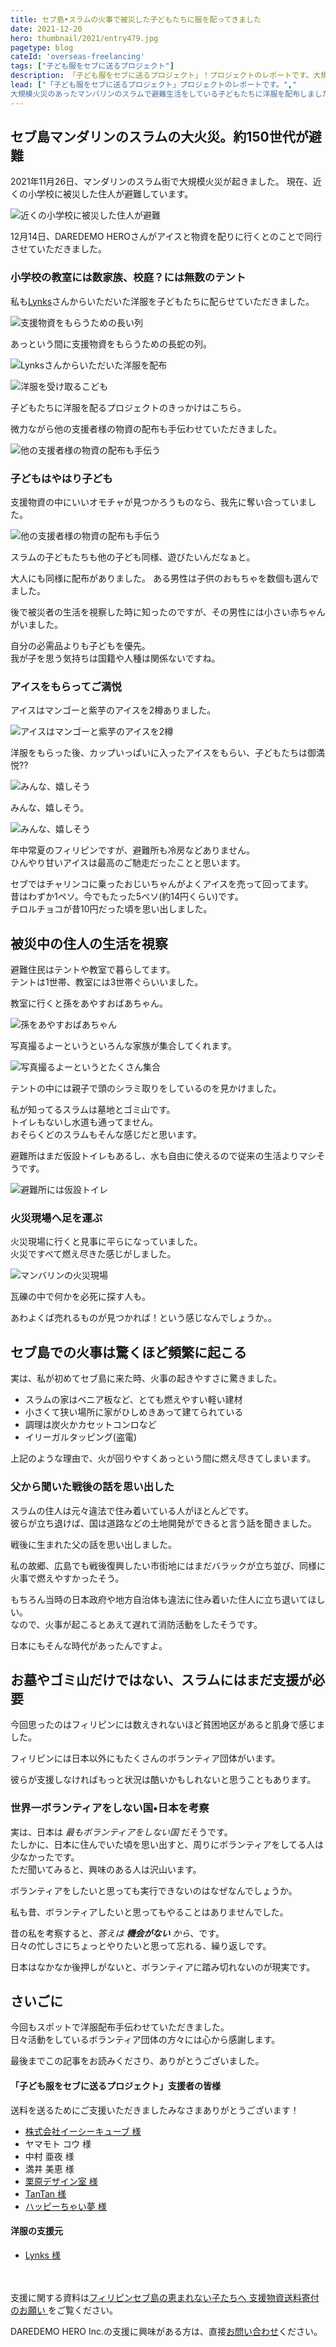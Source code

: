 ```yaml
---
title: セブ島•スラムの火事で被災した子どもたちに服を配ってきました
date: 2021-12-20
hero: thumbnail/2021/entry479.jpg
pagetype: blog
cateId: 'overseas-freelancing'
tags: ["子ども服をセブに送るプロジェクト"]
description: 「子ども服をセブに送るプロジェクト」！プロジェクトのレポートです。大規模火災のあったマンバリンのスラムで避難生活をしている子どもたちに洋服を配布しました。今回もまた、DAREDEMO HEROさんに同行させていただきました。
lead: ["「子ども服をセブに送るプロジェクト」プロジェクトのレポートです。","
大規模火災のあったマンバリンのスラムで避難生活をしている子どもたちに洋服を配布しました。","今回もまた、DAREDEMO HEROさんに同行させていただきました。"]
---
```

## セブ島マンダリンのスラムの大火災。約150世代が避難
2021年11月26日、マンダリンのスラム街で大規模火災が起きました。
現在、近くの小学校に被災した住人が避難しています。

![近くの小学校に被災した住人が避難](./images/2021/12/entry479-0.jpg)

12月14日、DAREDEMO HEROさんがアイスと物資を配りに行くとのことで同行させていただきました。

### 小学校の教室には数家族、校庭？には無数のテント
私も[Lynks](https://lynks.jp/)さんからいただいた洋服を子どもたちに配らせていただきました。

![支援物資をもらうための長い列](./images/2021/12/entry479-1.jpg)

あっという間に支援物資をもらうための長蛇の列。

![Lynksさんからいただいた洋服を配布](./images/2021/12/entry479-1-0.jpg)

![洋服を受け取るこども](./images/2021/12/entry479-1-1.jpg)

子どもたちに洋服を配るプロジェクトのきっかけはこちら。

<card id="/blogs/entry445/"></card>

微力ながら他の支援者様の物資の配布も手伝わせていただきました。

![他の支援者様の物資の配布も手伝う](./images/2021/12/entry479-2-0.jpg)

### 子どもはやはり子ども
支援物資の中にいいオモチャが見つかろうものなら、我先に奪い合っていました。

![他の支援者様の物資の配布も手伝う](./images/2021/12/entry479-3.jpg)

スラムの子どもたちも他の子ども同様、遊びたいんだなぁと。

大人にも同様に配布がありました。
ある男性は子供のおもちゃを数個も選んでました。

後で被災者の生活を視察した時に知ったのですが、その男性には小さい赤ちゃんがいました。

自分の必需品よりも子どもを優先。<br>
我が子を思う気持ちは国籍や人種は関係ないですね。

### アイスをもらってご満悦
アイスはマンゴーと紫芋のアイスを2樽ありました。

![アイスはマンゴーと紫芋のアイスを2樽](./images/2021/12/entry479-4.jpg)

洋服をもらった後、カップいっぱいに入ったアイスをもらい、子どもたちは御満悦??

![みんな、嬉しそう](./images/2021/12/entry479-4-0.jpg)

みんな、嬉しそう。

![みんな、嬉しそう](./images/2021/12/entry479-4-1.jpg)

年中常夏のフィリピンですが、避難所も冷房などありません。<br>
ひんやり甘いアイスは最高のご馳走だったことと思います。


セブではチャリンコに乗ったおじいちゃんがよくアイスを売って回ってます。<br>昔はわずか1ペソ。今でもたった5ペソ(約14円くらい)です。<br>チロルチョコが昔10円だった頃を思い出しました。

## 被災中の住人の生活を視察
避難住民はテントや教室で暮らしてます。<br>
テントは1世帯、教室には3世帯ぐらいいました。

教室に行くと孫をあやすおばあちゃん。

![孫をあやすおばあちゃん](./images/2021/12/entry479-7.jpg)

写真撮るよーというといろんな家族が集合してくれます。

![写真撮るよーというとたくさん集合](./images/2021/12/entry479-6.jpg)

テントの中には親子で頭のシラミ取りをしているのを見かけました。

私が知ってるスラムは墓地とゴミ山です。<br>
トイレもないし水道も通ってません。<br>
おそらくどのスラムもそんな感じだと思います。

避難所はまだ仮設トイレもあるし、水も自由に使えるので従来の生活よりマシそうです。

![避難所には仮設トイレ](./images/2021/12/entry479-5.jpg)

### 火災現場へ足を運ぶ
火災現場に行くと見事に平らになっていました。<br>
火災ですべて燃え尽きた感じがしました。

![マンバリンの火災現場](./images/2021/12/entry479-8.jpg)

瓦礫の中で何かを必死に探す人も。

あわよくば売れるものが見つかれば！という感じなんでしょうか。。


## セブ島での火事は驚くほど頻繁に起こる
実は、私が初めてセブ島に来た時、火事の起きやすさに驚きました。

* スラムの家はベニア板など、とても燃えやすい軽い建材
* 小さくて狭い場所に家がひしめきあって建てられている
* 調理は炭火かカセットコンロなど
* イリーガルタッピング(盗電)

上記のような理由で、火が回りやすくあっという間に燃え尽きてしまいます。

### 父から聞いた戦後の話を思い出した
スラムの住人は元々違法で住み着いている人がほとんどです。<br>
彼らが立ち退けば、国は道路などの土地開発ができると言う話を聞きました。


戦後に生まれた父の話を思い出しました。

私の故郷、広島でも戦後復興したい市街地にはまだバラックが立ち並び、同様に火事で燃えやすかったそう。

もちろん当時の日本政府や地方自治体も違法に住み着いた住人に立ち退いてほしい。<br>
なので、火事が起こるとあえて遅れて消防活動をしたそうです。

日本にもそんな時代があったんですよ。

## お墓やゴミ山だけではない、スラムにはまだ支援が必要
今回思ったのはフィリピンには数えきれないほど貧困地区があると肌身で感じました。

フィリピンには日本以外にもたくさんのボランティア団体がいます。

彼らが支援しなければもっと状況は酷いかもしれないと思うこともあります。

### 世界一ボランティアをしない国•日本を考察
実は、日本は *最もボランティアをしない国* だそうです。<br>
たしかに、日本に住んでいた頃を思い出すと、周りにボランティアをしてる人は少なかったです。<br>
ただ聞いてみると、興味のある人は沢山います。


ボランティアをしたいと思っても実行できないのはなぜなんでしょうか。

私も昔、ボランティアしたいと思ってもやることはありませんでした。

昔の私を考察すると、*答えは **機会がない** から*、です。<br>
日々の忙しさにちょっとやりたいと思って忘れる、繰り返しです。

日本はなかなか後押しがないと、ボランティアに踏み切れないのが現実です。

## さいごに
今回もスポットで洋服配布手伝わせていただきました。<br>
日々活動をしているボランティア団体の方々には心から感謝します。

最後までこの記事をお読みくださり、ありがとうございました。

<div class="box">
  <h4>「子ども服をセブに送るプロジェクト」支援者の皆様</h4>
  <p>送料を送るためにご支援いただきましたみなさまありがとうございます！</p>
  <ul>
    <li><a href="https://www.ec-cube.net" rel="nofollow noopner" target="_blank">株式会社イーシーキューブ 様</a></li>
    <li>ヤマモト コウ 様</li>
    <li>中村 亜夜 様</li>
    <li>満井 美恵 様</li>
    <li><a href="https://kdl.design/" rel="nofollow noopner" target="_blank">栗原デザイン室 様</a></li>
    <li><a href="https://tantan.work/" rel="nofollow noopner" target="_blank">TanTan 様</a></li>
    <li><a href="https://www.dream-tech.jp/" rel="nofollow noopner" target="_blank">ハッピーちゃい夢 様</a></li>
  </ul>
  <h4>洋服の支援元</h4>
  <ul>
    <li><a href="https://www.lynks.jp/t" rel="nofollow noopner" target="_blank">Lynks 様</a></li>
  </ul>
</div>

<br><br>支援に関する資料は[フィリピンセブ島の恵まれない子たちへ
支援物資送料寄付のお願い
](https://docs.google.com/presentation/d/1arV9Jb5vQHyKqKlpG0HS_nTLt4n9hdbw/edit?usp=sharing&ouid=117160028250625203295&rtpof=true&sd=true)をご覧ください。

DAREDEMO HERO Inc.の支援に興味がある方は、直接[お問い合わせ](https://daredemohero.com/)ください。
